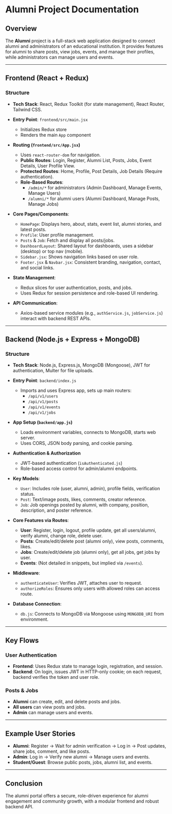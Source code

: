 # Alumni Project Documentation

## Overview

The **Alumni** project is a full-stack web application designed to connect alumni and administrators of an educational institution. It provides features for alumni to share posts, view jobs, events, and manage their profiles, while administrators can manage users and events.

---

## Frontend (React + Redux)

### Structure

- **Tech Stack**: React, Redux Toolkit (for state management), React Router, Tailwind CSS.
- **Entry Point**: `frontend/src/main.jsx`
    - Initializes Redux store
    - Renders the main `App` component

- **Routing (`frontend/src/App.jsx`)**
    - Uses `react-router-dom` for navigation.
    - **Public Routes**: Login, Register, Alumni List, Posts, Jobs, Event Details, User Profile View.
    - **Protected Routes**: Home, Profile, Post Details, Job Details (Require authentication).
    - **Role-Based Routes**:
        - `/admin/*` for administrators (Admin Dashboard, Manage Events, Manage Users)
        - `/alumni/*` for alumni users (Alumni Dashboard, Manage Posts, Manage Jobs)

- **Core Pages/Components**:
    - `HomePage`: Displays hero, about, stats, event list, alumni stories, and latest posts.
    - `Profile`: User profile management.
    - `Posts` & `Job`: Fetch and display all posts/jobs.
    - `DashboardLayout`: Shared layout for dashboards, uses a sidebar (desktop) or top nav (mobile).
    - `Sidebar.jsx`: Shows navigation links based on user role.
    - `Footer.jsx` & `Navbar.jsx`: Consistent branding, navigation, contact, and social links.

- **State Management**:
    - Redux slices for user authentication, posts, and jobs.
    - Uses Redux for session persistence and role-based UI rendering.

- **API Communication**:
    - Axios-based service modules (e.g., `authService.js`, `jobService.js`) interact with backend REST APIs.

---

## Backend (Node.js + Express + MongoDB)

### Structure

- **Tech Stack**: Node.js, Express.js, MongoDB (Mongoose), JWT for authentication, Multer for file uploads.
- **Entry Point**: `backend/index.js`
    - Imports and uses Express app, sets up main routers:
        - `/api/v1/users`
        - `/api/v1/posts`
        - `/api/v1/events`
        - `/api/v1/jobs`

- **App Setup (`backend/app.js`)**
    - Loads environment variables, connects to MongoDB, starts web server.
    - Uses CORS, JSON body parsing, and cookie parsing.

- **Authentication & Authorization**
    - JWT-based authentication (`isAuthenticated.js`)
    - Role-based access control for admin/alumni endpoints.

- **Key Models**:
    - `User`: Includes role (user, alumni, admin), profile fields, verification status.
    - `Post`: Text/image posts, likes, comments, creator reference.
    - `Job`: Job openings posted by alumni, with company, position, description, and poster reference.

- **Core Features via Routes**:
    - **User**: Register, login, logout, profile update, get all users/alumni, verify alumni, change role, delete user.
    - **Posts**: Create/edit/delete post (alumni only), view posts, comments, likes.
    - **Jobs**: Create/edit/delete job (alumni only), get all jobs, get jobs by user.
    - **Events**: (Not detailed in snippets, but implied via `/events`).

- **Middleware**:
    - `authenticateUser`: Verifies JWT, attaches user to request.
    - `authorizeRoles`: Ensures only users with allowed roles can access route.

- **Database Connection**:
    - `db.js`: Connects to MongoDB via Mongoose using `MONGODB_URI` from environment.

---

## Key Flows

### User Authentication

- **Frontend**: Uses Redux state to manage login, registration, and session.
- **Backend**: On login, issues JWT in HTTP-only cookie; on each request, backend verifies the token and user role.

### Posts & Jobs

- **Alumni** can create, edit, and delete posts and jobs.
- **All users** can view posts and jobs.
- **Admin** can manage users and events.

---

## Example User Stories

- **Alumni**: Register → Wait for admin verification → Log in → Post updates, share jobs, comment, and like posts.
- **Admin**: Log in → Verify new alumni → Manage users and events.
- **Student/Guest**: Browse public posts, jobs, alumni list, and events.

---

## Conclusion

The alumni portal offers a secure, role-driven experience for alumni engagement and community growth, with a modular frontend and robust backend API.
